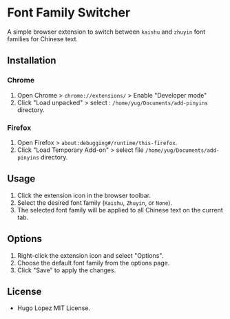 # Font Family Switcher

A simple browser extension to switch between `kaishu` and `zhuyin` font families for Chinese text.

## Installation

### Chrome

1. Open Chrome > `chrome://extensions/` > Enable "Developer mode"
3. Click "Load unpacked" > select : `/home/yug/Documents/add-pinyins` directory.

### Firefox

1. Open Firefox > `about:debugging#/runtime/this-firefox`.
2. Click "Load Temporary Add-on" > select file `/home/yug/Documents/add-pinyins` directory.

## Usage

1. Click the extension icon in the browser toolbar.
2. Select the desired font family (`Kaishu`, `Zhuyin`, or `None`).
3. The selected font family will be applied to all Chinese text on the current tab.

## Options

1. Right-click the extension icon and select "Options".
2. Choose the default font family from the options page.
3. Click "Save" to apply the changes.

## License
- Hugo Lopez MIT License.
